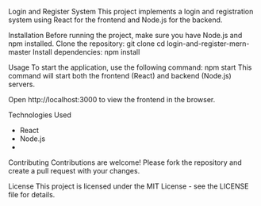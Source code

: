 Login and Register System
This project implements a login and registration system using React for the frontend and Node.js for the backend.

Installation
Before running the project, make sure you have Node.js and npm installed.
Clone the repository:
git clone <repository-url>
cd login-and-register-mern-master
Install dependencies:
npm install

Usage
To start the application, use the following command:
npm start
This command will start both the frontend (React) and backend (Node.js) servers.

Open http://localhost:3000 to view the frontend in the browser.

Technologies Used
 - React
 - Node.js
 - 
Contributing
Contributions are welcome! Please fork the repository and create a pull request with your changes.

License
This project is licensed under the MIT License - see the LICENSE file for details.
